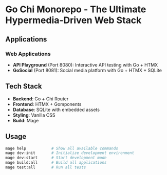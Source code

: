 # Go Chi Monorepo - The Ultimate Hypermedia-Driven Web Stack

## Applications

### Web Applications
- **API Playground** (Port 8080): Interactive API testing with Go + HTMX
- **GoSocial** (Port 8081): Social media platform with Go + HTMX + SQLite

## Tech Stack

- **Backend**: Go + Chi Router
- **Frontend**: HTMX + Gomponents
- **Database**: SQLite with embedded assets
- **Styling**: Vanilla CSS
- **Build**: Mage

## Usage

```bash
mage help           # Show all available commands
mage dev:init       # Initialize development environment
mage dev:start      # Start development mode
mage build:all      # Build all applications
mage test:all       # Run all tests
```
